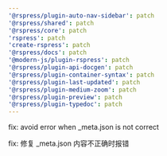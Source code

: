```yaml
---
'@rspress/plugin-auto-nav-sidebar': patch
'@rspress/shared': patch
'@rspress/core': patch
'rspress': patch
'create-rspress': patch
'@rspress/docs': patch
'@modern-js/plugin-rspress': patch
'@rspress/plugin-api-docgen': patch
'@rspress/plugin-container-syntax': patch
'@rspress/plugin-last-updated': patch
'@rspress/plugin-medium-zoom': patch
'@rspress/plugin-preview': patch
'@rspress/plugin-typedoc': patch
---
```


fix: avoid error when \_meta.json is not correct

fix: 修复 \_meta.json 内容不正确时报错
